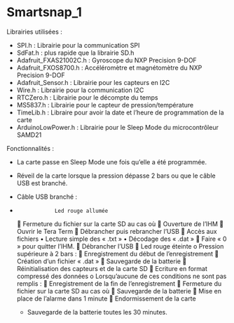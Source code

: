 # Smartsnap_1
Librairies utilisées :
  -	SPI.h : Librairie pour la communication SPI
  -	SdFat.h : plus rapide que la librairie SD.h
  -	Adafruit_FXAS21002C.h : Gyroscope du NXP Precision 9-DOF
  -	Adafruit_FXOS8700.h : Accéléromètre et magnétomètre du NXP Precision 9-DOF
  -	Adafruit_Sensor.h : Librairie pour les capteurs en I2C
  -	Wire.h : Librairie pour la communication I2C
  -	RTCZero.h : Librairie pour le décompte du temps
  -	MS5837.h : Librairie pour le capteur de pression/température
  -	TimeLib.h : Libraire pour avoir la date et l’heure de programmation de la carte
  -	ArduinoLowPower.h : Librairie pour le Sleep Mode du microcontrôleur SAMD21

Fonctionnalités : 
  -	La carte passe en Sleep Mode une fois qu’elle a été programmée.
  -	Réveil de la carte lorsque la pression dépasse 2 bars ou que le câble USB est branché.
  
  -	Câble USB branché :
-	              Led rouge allumée
    	Fermeture du fichier sur la carte SD au cas où
    	Ouverture de l’IHM
    	Ouvrir le Tera Term
    	Débrancher puis rebrancher l’USB
    	Accès aux fichiers
      •	Lecture simple des « .txt »
      •	Décodage des « .dat »
    	Faire « 0 » pour quitter l’IHM.
    	Débrancher l’USB
    	Led rouge éteinte
  o	Pression supérieure à 2 bars :
    	Enregistrement du début de l’enregistrement
    	Création d’un fichier « .dat »
    	Sauvegarde de la batterie
    	Réinitialisation des capteurs et de la carte SD
    	Ecriture en format compressé des données
  o	Lorsqu’aucune de ces conditions ne sont pas remplis :
    	Enregistrement de la fin de l’enregistrement
    	Fermeture du fichier sur la carte SD au cas où
    	Sauvegarde de la batterie
    	Mise en place de l’alarme dans 1 minute
    	Endormissement de la carte
  -	Sauvegarde de la batterie toutes les 30 minutes.
